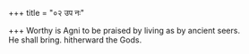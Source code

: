 +++
title = "०२ उप नः"

+++
Worthy is Agni to be praised by living as by ancient seers.  
   He shall bring. hitherward the Gods.